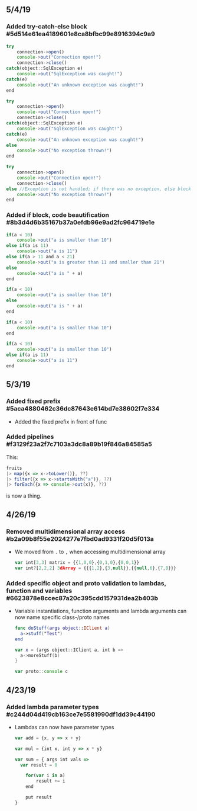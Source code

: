 ## 5/4/19

### Added try-catch-else block #5d514e61ea4189601e8ca8bfbc99e8916394c9a9

```js
try
    connection->open()
    console->out("Connection open!")
    connection->close()
catch(object::SqlException e)
    console->out("SqlException was caught!")
catch(e)
    console->out("An unknown exception was caught!")
end
```

```js
try
    connection->open()
    console->out("Connection open!")
    connection->close()
catch(object::SqlException e)
    console->out("SqlException was caught!")
catch(e)
    console->out("An unknown exception was caught!")
else
	console->out("No exception thrown!")
end
```

```js
try
    connection->open()
    console->out("Connection open!")
    connection->close()
else //Exception is not handled; if there was no exception, else block is called
	console->out("No exception thrown!")
end
```

### Added if block, code beautification #8b3d4d6b35167b37a0efdb96e9ad2fc964719e1e

```js
if(a < 10)
    console->out("a is smaller than 10")
else if(a is 11)
    console->out("a is 11")
else if(a > 11 and a < 21)
    console->out("a is greater than 11 and smaller than 21")
else
    console->out("a is " + a)
end
```

```javascript
if(a < 10)
    console->out("a is smaller than 10")
else
    console->out("a is " + a)
end
```

```javascript
if(a < 10)
    console->out("a is smaller than 10")
end
```

```js
if(a < 10)
    console->out("a is smaller than 10")
else if(a is 11)
    console->out("a is 11")
end
```

## 5/3/19

### Added fixed prefix #5aca4880462c36dc87643e614bd7e38602f7e334

* Added the fixed prefix in front of func

### Added pipelines #f3129f23a2f7c7103a3dc8a89b19f846a84585a5

This: 

```js
fruits
|> map({x => x->toLower()}, ??)
|> filter({x => x->startsWith("a")}, ??)
|> forEach({x => console->out(x)}, ??)
```

is now a thing.

## 4/26/19

### Removed multidimensional array access #b2a09b8f55e2024277e7fbd0ad9331f20d5f013a

* We moved from `.` to `,` when accessing multidimensional array

  ```js
  var int[3,3] matrix = {{1,0,0},{0,1,0},{0,0,1}}
  var int?[2,2,2] 3dArray = {{{1,2},{3,null}},{{null,6},{7,8}}}
  ```

### Added specific object and proto validation to lambdas, function and variables #6623878e8ccec87a20c395cdd157931dea2b403b

* Variable instantiations, function arguments and lambda arguments can now name specific class-/proto names

  ```swift
  func doStuff(args object::IClient a)
  	a->stuff("Test")
  end
  ```

  ```swift
  var x = {args object::IClient a, int b =>
  	a->moreStuff(b)
  }
  ```

  ```js
  var proto::console c
  ```

## 4/23/19

### Added lambda parameter types #c244d04d419cb163ce7e5581990df1dd39c44190

* Lambdas can now have parameter types

  ```js
  var add = {x, y => x + y}
  ```

  ```js
  var mul = {int x, int y => x * y}
  ```

  ```js
  var sum = { args int vals => 
  	var result = 0
  
      for(var i in a)
          result += i
      end
  
      put result
  }
  ```

  